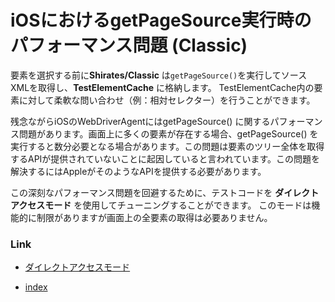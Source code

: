 # iOSにおけるgetPageSource実行時のパフォーマンス問題 (Classic)

要素を選択する前に**Shirates/Classic** は`getPageSource()`を実行してソースXMLを取得し、**TestElementCache** に格納します。
TestElementCache内の要素に対して柔軟な問い合わせ（例：相対セレクター）を行うことができます。

残念ながらiOSのWebDriverAgentにはgetPageSource()
に関するパフォーマンス問題があります。画面上に多くの要素が存在する場合、getPageSource()
を実行すると数分必要となる場合があります。この問題は要素のツリー全体を取得するAPIが提供されていないことに起因していると言われています。この問題を解決するにはAppleがそのようなAPIを提供する必要があります。

この深刻なパフォーマンス問題を回避するために、テストコードを **ダイレクトアクセスモード** を使用してチューニングすることができます。
このモードは機能的に制限がありますが画面上の全要素の取得は必要ありません。

### Link

- [ダイレクトアクセスモード](direct_access_mode_ja.md)


- [index](../../index_ja.md)
